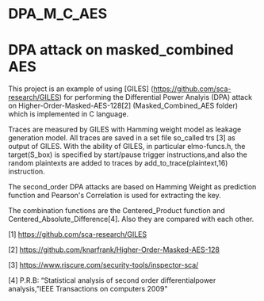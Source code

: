 # DPA_M_C_AES
# DPA attack on masked_combined AES

This project is an example of using [GILES] (https://github.com/sca-research/GILES) for performing the Differential Power Analyis (DPA) attack on Higher-Order-Masked-AES-128[2] (Masked_Combined_AES folder) which is implemented in C language.

Traces are measured by GILES with Hamming weight model as leakage generation model.
All traces are saved in a set file so_called trs [3] as output of GILES.
With the ability of GILES, in particular elmo-funcs.h, the target(S_box) is specified by start/pause trigger instructions,and also the random plaintexts are added to traces by add_to_trace(plaintext,16) instruction.

The second_order DPA attacks are based on Hamming Weight as prediction function and Pearson's Correlation is used for extracting the key.

The combination functions are the Centered_Product function and Centered_Absolute_Difference[4]. Also they are compared with each other. 
 


[1] https://github.com/sca-research/GILES

[2] https://github.com/knarfrank/Higher-Order-Masked-AES-128

[3] https://www.riscure.com/security-tools/inspector-sca/

[4] P.R.B: “Statistical analysis of second order differentialpower analysis,”IEEE Transactions on computers 2009"
